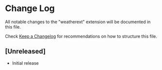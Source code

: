 # Change Log

All notable changes to the "weatherext" extension will be documented in this file.

Check [Keep a Changelog](http://keepachangelog.com/) for recommendations on how to structure this file.

## [Unreleased]

- Initial release